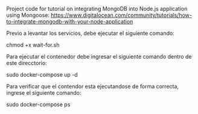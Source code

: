 Project code for tutorial on integrating MongoDB into Node.js application using Mongoose: https://www.digitalocean.com/community/tutorials/how-to-integrate-mongodb-with-your-node-application

Previo a levantar los servicios, debe ejecutar el siguiente comando:

chmod +x wait-for.sh

Para ejecutar el contenedor debe ingresar el siguiente comando dentro de este direcctorio:

sudo docker-compose up -d

Para verificar que el contendor esta ejecutandose de forma correcta, ingrese el siguiente comando:

sudo docker-compose ps
